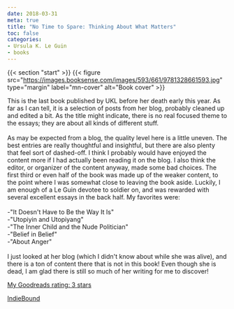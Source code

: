 ```yaml
---
date: 2018-03-31
meta: true
title: "No Time to Spare: Thinking About What Matters"
toc: false
categories:
- Ursula K. Le Guin
- books
---
```


{{< section "start" >}}
{{< figure src="https://images.booksense.com/images/593/661/9781328661593.jpg" type="margin" label="mn-cover" alt="Book cover" >}}

This is the last book published by UKL before her death early this year. As far as I can tell, it is a selection of posts from her blog, probably cleaned up and edited a bit. As the title might indicate, there is no real focused theme to the essays; they are about all kinds of different stuff.<br /><br />As may be expected from a blog, the quality level here is a little uneven. The best entries are really thoughtful and insightful, but there are also plenty that feel sort of dashed-off. I think I probably would have enjoyed the content more if I had actually been reading it on the blog. I also think the editor, or organizer of the content anyway, made some bad choices. The first third or even half of the book was made up of the weaker content, to the point where I was somewhat close to leaving the book aside. Luckily, I am enough of a Le Guin devotee to soldier on, and was rewarded with several excellent essays in the back half. My favorites were:<br /><br />-"It Doesn't Have to Be the Way It Is"<br />-"Utopiyin and Utopiyang"<br />-"The Inner Child and the Nude Politician"<br />-"Belief in Belief"<br />-"About Anger"<br /><br />I just looked at her blog (which I didn't know about while she was alive), and there is a ton of content there that is not in this book! Even though she is dead, I am glad there is still so much of her writing for me to discover!

[My Goodreads rating: 3 stars](https://www.goodreads.com/review/show/2328212877)  

[IndieBound](https://www.indiebound.org/book/9781328661593)

